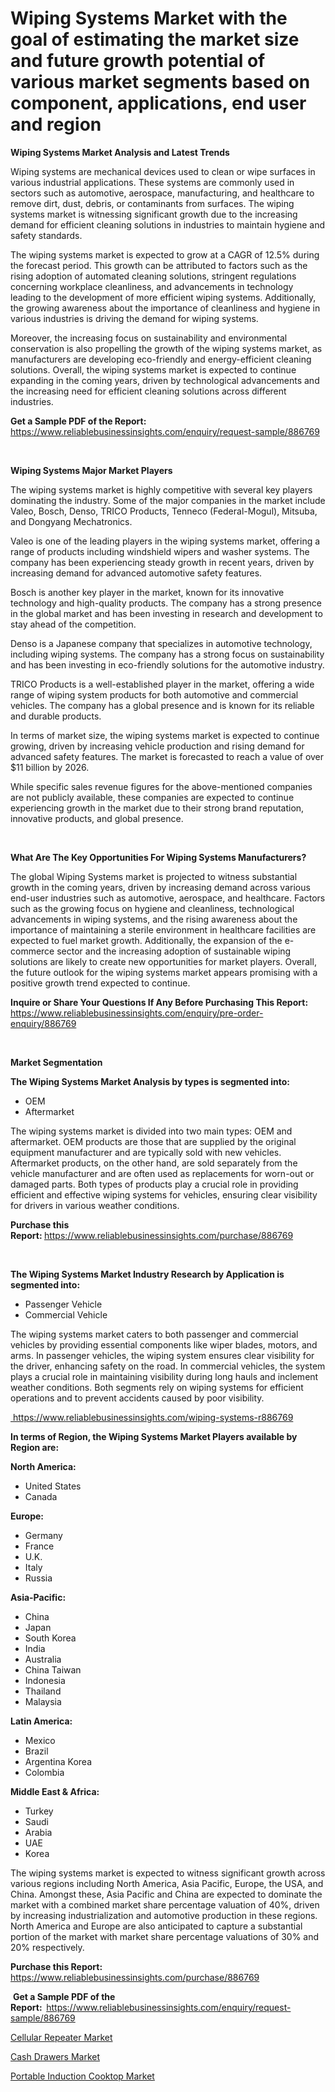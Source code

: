 <p><h1>Wiping Systems Market with the goal of estimating the market size and future growth potential of various market segments based on component, applications, end user and region</h1></p><p><strong>Wiping Systems Market Analysis and Latest Trends</strong></p>
<p><p>Wiping systems are mechanical devices used to clean or wipe surfaces in various industrial applications. These systems are commonly used in sectors such as automotive, aerospace, manufacturing, and healthcare to remove dirt, dust, debris, or contaminants from surfaces. The wiping systems market is witnessing significant growth due to the increasing demand for efficient cleaning solutions in industries to maintain hygiene and safety standards.</p><p>The wiping systems market is expected to grow at a CAGR of 12.5% during the forecast period. This growth can be attributed to factors such as the rising adoption of automated cleaning solutions, stringent regulations concerning workplace cleanliness, and advancements in technology leading to the development of more efficient wiping systems. Additionally, the growing awareness about the importance of cleanliness and hygiene in various industries is driving the demand for wiping systems.</p><p>Moreover, the increasing focus on sustainability and environmental conservation is also propelling the growth of the wiping systems market, as manufacturers are developing eco-friendly and energy-efficient cleaning solutions. Overall, the wiping systems market is expected to continue expanding in the coming years, driven by technological advancements and the increasing need for efficient cleaning solutions across different industries.</p></p>
<p><strong>Get a Sample PDF of the Report:&nbsp;</strong> <a href="https://www.reliablebusinessinsights.com/enquiry/request-sample/886769">https://www.reliablebusinessinsights.com/enquiry/request-sample/886769</a></p>
<p>&nbsp;</p>
<p><strong>Wiping Systems Major Market Players</strong></p>
<p><p>The wiping systems market is highly competitive with several key players dominating the industry. Some of the major companies in the market include Valeo, Bosch, Denso, TRICO Products, Tenneco (Federal-Mogul), Mitsuba, and Dongyang Mechatronics.</p><p>Valeo is one of the leading players in the wiping systems market, offering a range of products including windshield wipers and washer systems. The company has been experiencing steady growth in recent years, driven by increasing demand for advanced automotive safety features.</p><p>Bosch is another key player in the market, known for its innovative technology and high-quality products. The company has a strong presence in the global market and has been investing in research and development to stay ahead of the competition.</p><p>Denso is a Japanese company that specializes in automotive technology, including wiping systems. The company has a strong focus on sustainability and has been investing in eco-friendly solutions for the automotive industry.</p><p>TRICO Products is a well-established player in the market, offering a wide range of wiping system products for both automotive and commercial vehicles. The company has a global presence and is known for its reliable and durable products.</p><p>In terms of market size, the wiping systems market is expected to continue growing, driven by increasing vehicle production and rising demand for advanced safety features. The market is forecasted to reach a value of over $11 billion by 2026.</p><p>While specific sales revenue figures for the above-mentioned companies are not publicly available, these companies are expected to continue experiencing growth in the market due to their strong brand reputation, innovative products, and global presence.</p></p>
<p>&nbsp;</p>
<p><strong>What Are The Key Opportunities For Wiping Systems Manufacturers?</strong></p>
<p><p>The global Wiping Systems market is projected to witness substantial growth in the coming years, driven by increasing demand across various end-user industries such as automotive, aerospace, and healthcare. Factors such as the growing focus on hygiene and cleanliness, technological advancements in wiping systems, and the rising awareness about the importance of maintaining a sterile environment in healthcare facilities are expected to fuel market growth. Additionally, the expansion of the e-commerce sector and the increasing adoption of sustainable wiping solutions are likely to create new opportunities for market players. Overall, the future outlook for the wiping systems market appears promising with a positive growth trend expected to continue.</p></p>
<p><strong>Inquire or Share Your Questions If Any Before Purchasing This Report:</strong> <a href="https://www.reliablebusinessinsights.com/enquiry/pre-order-enquiry/886769">https://www.reliablebusinessinsights.com/enquiry/pre-order-enquiry/886769</a></p>
<p>&nbsp;</p>
<p><strong>Market Segmentation</strong></p>
<p><strong>The Wiping Systems Market Analysis by types is segmented into:</strong></p>
<p><ul><li>OEM</li><li>Aftermarket</li></ul></p>
<p><p>The wiping systems market is divided into two main types: OEM and aftermarket. OEM products are those that are supplied by the original equipment manufacturer and are typically sold with new vehicles. Aftermarket products, on the other hand, are sold separately from the vehicle manufacturer and are often used as replacements for worn-out or damaged parts. Both types of products play a crucial role in providing efficient and effective wiping systems for vehicles, ensuring clear visibility for drivers in various weather conditions.</p></p>
<p><strong>Purchase this Report:&nbsp;</strong><a href="https://www.reliablebusinessinsights.com/purchase/886769">https://www.reliablebusinessinsights.com/purchase/886769</a></p>
<p>&nbsp;</p>
<p><strong>The Wiping Systems Market Industry Research by Application is segmented into:</strong></p>
<p><ul><li>Passenger Vehicle</li><li>Commercial Vehicle</li></ul></p>
<p><p>The wiping systems market caters to both passenger and commercial vehicles by providing essential components like wiper blades, motors, and arms. In passenger vehicles, the wiping system ensures clear visibility for the driver, enhancing safety on the road. In commercial vehicles, the system plays a crucial role in maintaining visibility during long hauls and inclement weather conditions. Both segments rely on wiping systems for efficient operations and to prevent accidents caused by poor visibility.</p></p>
<p><a href="https://www.reliablebusinessinsights.com/wiping-systems-r886769">&nbsp;https://www.reliablebusinessinsights.com/wiping-systems-r886769</a></p>
<p><strong>In terms of Region, the Wiping Systems Market Players available by Region are:</strong></p>
<p>
    <p> <strong> North America: </strong>
        <ul>
            <li>United States</li>
            <li>Canada</li>
        </ul>
        </p> 
    <p> <strong> Europe: </strong>
        <ul>
            <li>Germany</li>
            <li>France</li>
            <li>U.K.</li>
            <li>Italy</li>
            <li>Russia</li>
        </ul>
        </p> 
    <p> <strong> Asia-Pacific: </strong>
        <ul>
            <li>China</li>
            <li>Japan</li>
            <li>South Korea</li>
            <li>India</li>
            <li>Australia</li>
            <li>China Taiwan</li>
            <li>Indonesia</li>
            <li>Thailand</li>
            <li>Malaysia</li>
        </ul>
        </p> 
    <p> <strong> Latin America: </strong>
        <ul>
            <li>Mexico</li>
            <li>Brazil</li>
            <li>Argentina Korea</li>
            <li>Colombia</li>
        </ul>
        </p> 
    <p> <strong> Middle East & Africa: </strong>
        <ul>
            <li>Turkey</li>
            <li>Saudi</li>
            <li>Arabia</li>
            <li>UAE</li>
            <li>Korea</li>
        </ul>
    </p>
    </p>
<p><p>The wiping systems market is expected to witness significant growth across various regions including North America, Asia Pacific, Europe, the USA, and China. Amongst these, Asia Pacific and China are expected to dominate the market with a combined market share percentage valuation of 40%, driven by increasing industrialization and automotive production in these regions. North America and Europe are also anticipated to capture a substantial portion of the market with market share percentage valuations of 30% and 20% respectively.</p></p>
<p><strong>Purchase this Report: </strong><a href="https://www.reliablebusinessinsights.com/purchase/886769">https://www.reliablebusinessinsights.com/purchase/886769</a></p>
<p>&nbsp;<strong>Get a Sample PDF of the Report:&nbsp;&nbsp;</strong><a href="https://www.reliablebusinessinsights.com/enquiry/request-sample/886769">https://www.reliablebusinessinsights.com/enquiry/request-sample/886769</a></p>
<p><strong></strong></p>
<p><p><a href="https://github.com/ochgvvcj16/Market-Research-Report-List-1/blob/main/cellular-repeater-market.md">Cellular Repeater Market</a></p><p><a href="https://github.com/anggakarna133/Market-Research-Report-List-1/blob/main/cash-drawers-market.md">Cash Drawers Market</a></p><p><a href="https://github.com/btwcqfvq34/Market-Research-Report-List-1/blob/main/portable-induction-cooktop-market.md">Portable Induction Cooktop Market</a></p></p>